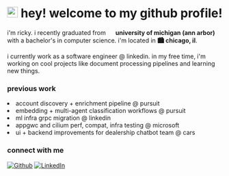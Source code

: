 <h1><img src="https://images.emojiterra.com/twitter/v13.1/512px/1f63a.png" width="25"/> hey! welcome to my github profile!</h1>


<p> i'm ricky. i recently graduated from <img src="https://brand.umich.edu/assets/brand/style-guide/logo-guidelines/Block_M-Hex.png" width="15"/> <b> university of michigan (ann arbor)</b> with a bachelor's in computer science. i'm located in <b>🏙️ chicago, il</b>.</p>
<p>i currently work as a software engineer @ linkedin. in my free time, i'm working on cool projects like document processing pipelines and learning new things.</p>

<h3>previous work</h3>
  <li>account discovery + enrichment pipeline @ pursuit</li>
  <li>embedding + multi-agent classification workflows @ pursuit</li>
  <li>ml infra grpc migration @ linkedin</li>
  <li>appgwc and cilium perf, compat, infra testing @ microsoft</li>
  <li>ui + backend improvements for dealership chatbot team @ cars</li>
  

<h3>connect with me</b></h3>

<p>
  <a href="https://github.com/rickysumho" target="_blank"><img alt="Github" src="https://img.shields.io/badge/GitHub-%2312100E.svg?&style=for-the-badge&logo=Github&logoColor=white" /></a> 
  <a href="https://www.linkedin.com/in/rickysumho/" target="_blank"><img alt="LinkedIn" src="https://img.shields.io/badge/linkedin-%230077B5.svg?&style=for-the-badge&logo=linkedin&logoColor=white" /></a>
</p>
